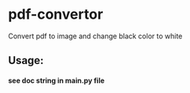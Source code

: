# pdf-convertor
Convert pdf to image and change black color to white

## Usage:
#### see doc string in main.py file
